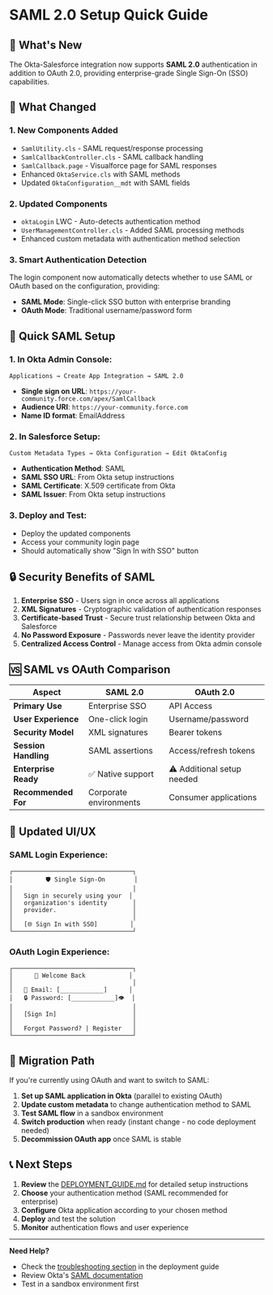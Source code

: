 # SAML 2.0 Setup Quick Guide

## 🎯 What's New

The Okta-Salesforce integration now supports **SAML 2.0** authentication in addition to OAuth 2.0, providing enterprise-grade Single Sign-On (SSO) capabilities.

## 🔄 What Changed

### 1. **New Components Added**
- `SamlUtility.cls` - SAML request/response processing
- `SamlCallbackController.cls` - SAML callback handling
- `SamlCallback.page` - Visualforce page for SAML responses
- Enhanced `OktaService.cls` with SAML methods
- Updated `OktaConfiguration__mdt` with SAML fields

### 2. **Updated Components**
- `oktaLogin` LWC - Auto-detects authentication method
- `UserManagementController.cls` - Added SAML processing methods
- Enhanced custom metadata with authentication method selection

### 3. **Smart Authentication Detection**
The login component now automatically detects whether to use SAML or OAuth based on the configuration, providing:
- **SAML Mode**: Single-click SSO button with enterprise branding
- **OAuth Mode**: Traditional username/password form

## 🚀 Quick SAML Setup

### 1. In Okta Admin Console:
```
Applications → Create App Integration → SAML 2.0
```
- **Single sign on URL**: `https://your-community.force.com/apex/SamlCallback`
- **Audience URI**: `https://your-community.force.com`
- **Name ID format**: EmailAddress

### 2. In Salesforce Setup:
```
Custom Metadata Types → Okta Configuration → Edit OktaConfig
```
- **Authentication Method**: SAML
- **SAML SSO URL**: From Okta setup instructions
- **SAML Certificate**: X.509 certificate from Okta
- **SAML Issuer**: From Okta setup instructions

### 3. Deploy and Test:
- Deploy the updated components
- Access your community login page
- Should automatically show "Sign In with SSO" button

## 🔒 Security Benefits of SAML

1. **Enterprise SSO** - Users sign in once across all applications
2. **XML Signatures** - Cryptographic validation of authentication responses
3. **Certificate-based Trust** - Secure trust relationship between Okta and Salesforce
4. **No Password Exposure** - Passwords never leave the identity provider
5. **Centralized Access Control** - Manage access from Okta admin console

## 🆚 SAML vs OAuth Comparison

| Aspect | SAML 2.0 | OAuth 2.0 |
|--------|----------|-----------|
| **Primary Use** | Enterprise SSO | API Access |
| **User Experience** | One-click login | Username/password |
| **Security Model** | XML signatures | Bearer tokens |
| **Session Handling** | SAML assertions | Access/refresh tokens |
| **Enterprise Ready** | ✅ Native support | ⚠️ Additional setup needed |
| **Recommended For** | Corporate environments | Consumer applications |

## 🎨 Updated UI/UX

### SAML Login Experience:
```
┌─────────────────────────────────┐
│         🛡️ Single Sign-On        │
│                                 │
│   Sign in securely using your  │
│   organization's identity       │
│   provider.                     │
│                                 │
│   [🌐 Sign In with SSO]         │
└─────────────────────────────────┘
```

### OAuth Login Experience:
```
┌─────────────────────────────────┐
│      👤 Welcome Back            │
│                                 │
│   📧 Email: [____________]      │
│   🔒 Password: [____________]👁️  │
│                                 │
│   [Sign In]                     │
│                                 │
│   Forgot Password? | Register   │
└─────────────────────────────────┘
```

## 🎯 Migration Path

If you're currently using OAuth and want to switch to SAML:

1. **Set up SAML application in Okta** (parallel to existing OAuth)
2. **Update custom metadata** to change authentication method to SAML
3. **Test SAML flow** in a sandbox environment
4. **Switch production** when ready (instant change - no code deployment needed)
5. **Decommission OAuth app** once SAML is stable

## 📞 Next Steps

1. **Review** the [DEPLOYMENT_GUIDE.md](./DEPLOYMENT_GUIDE.md) for detailed setup instructions
2. **Choose** your authentication method (SAML recommended for enterprise)
3. **Configure** Okta application according to your chosen method
4. **Deploy** and test the solution
5. **Monitor** authentication flows and user experience

---

**Need Help?** 
- Check the [troubleshooting section](./DEPLOYMENT_GUIDE.md#troubleshooting) in the deployment guide
- Review Okta's [SAML documentation](https://developer.okta.com/docs/concepts/saml/)
- Test in a sandbox environment first